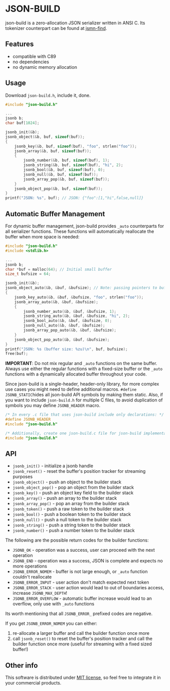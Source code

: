 # JSON-BUILD

json-build is a zero-allocation JSON serializer written in ANSI C. Its
tokenizer counterpart can be found at
[jsmn-find](https://github.com/lcsmuller/jsmn-find).

## Features

* compatible with C89
* no dependencies
* no dynamic memory allocation

## Usage

Download `json-build.h`, include it, done.

```c
#include "json-build.h"

...
jsonb b;
char buf[1024];

jsonb_init(&b);
jsonb_object(&b, buf, sizeof(buf));
{
    jsonb_key(&b, buf, sizeof(buf), "foo", strlen("foo"));
    jsonb_array(&b, buf, sizeof(buf));
    {
        jsonb_number(&b, buf, sizeof(buf), 1);
        jsonb_string(&b, buf, sizeof(buf), "hi", 2);
        jsonb_bool(&b, buf, sizeof(buf), 0);
        jsonb_null(&b, buf, sizeof(buf));
        jsonb_array_pop(&b, buf, sizeof(buf));
    }
    jsonb_object_pop(&b, buf, sizeof(buf));
}
printf("JSON: %s", buf); // JSON: {"foo":[1,"hi",false,null]}
```

## Automatic Buffer Management

For dynamic buffer management, json-build provides `_auto` counterparts for all serializer functions.
These functions will automatically reallocate the buffer when more space is needed:

```c
#include "json-build.h"
#include <stdlib.h>

...
jsonb b;
char *buf = malloc(64); // Initial small buffer
size_t bufsize = 64;

jsonb_init(&b);
jsonb_object_auto(&b, &buf, &bufsize); // Note: passing pointers to buffer and size
{
    jsonb_key_auto(&b, &buf, &bufsize, "foo", strlen("foo"));
    jsonb_array_auto(&b, &buf, &bufsize);
    {
        jsonb_number_auto(&b, &buf, &bufsize, 1);
        jsonb_string_auto(&b, &buf, &bufsize, "hi", 2);
        jsonb_bool_auto(&b, &buf, &bufsize, 0);
        jsonb_null_auto(&b, &buf, &bufsize);
        jsonb_array_pop_auto(&b, &buf, &bufsize);
    }
    jsonb_object_pop_auto(&b, &buf, &bufsize);
}
printf("JSON: %s (buffer size: %zu)\n", buf, bufsize);
free(buf);
```

**IMPORTANT**: Do not mix regular and `_auto` functions on the same buffer. Always use either the regular functions with a fixed-size buffer or the `_auto` functions with a dynamically allocated buffer throughout your code.

Since json-build is a single-header, header-only library, for more complex use
cases you might need to define additional macros. `#define JSONB_STATIC`hides all
json-build API symbols by making them static. Also, if you want to include `json-build.h`
for multiple C files, to avoid duplication of symbols you may define `JSONB_HEADER` macro.

```c
/* In every .c file that uses json-build include only declarations: */
#define JSONB_HEADER
#include "json-build.h"

/* Additionally, create one json-build.c file for json-build implementation: */
#include "json-build.h"
```

## API

* `jsonb_init()` - initialize a jsonb handle
* `jsonb_reset()` - reset the buffer's position tracker for streaming purposes
* `jsonb_object()` - push an object to the builder stack
* `jsonb_object_pop()` - pop an object from the builder stack
* `jsonb_key()` - push an object key field to the builder stack
* `jsonb_array()` - push an array to the builder stack
* `jsonb_array_pop()` - pop an array from the builder stack
* `jsonb_token()` - push a raw token to the builder stack
* `jsonb_bool()` - push a boolean token to the builder stack
* `jsonb_null()` - push a null token to the builder stack
* `jsonb_string()` - push a string token to the builder stack
* `jsonb_number()` - push a number token to the builder stack

The following are the possible return codes for the builder functions:
* `JSONB_OK` - operation was a success, user can proceed with the next operation
* `JSONB_END` - operation was a success, JSON is complete and expects no more operations
* `JSONB_ERROR_NOMEM` - buffer is not large enough, or `_auto` function couldn't reallocate
* `JSONB_ERROR_INPUT` - user action don't match expected next token
* `JSONB_ERROR_STACK` - user action would lead to out of boundaries access, increase `JSONB_MAX_DEPTH`!
* `JSONB_ERROR_OVERFLOW` - automatic buffer increase would lead to an overflow, only use with `_auto` functions

Its worth mentioning that all `JSONB_ERROR_` prefixed codes are negative.

If you get `JSONB_ERROR_NOMEM` you can either:
1. re-allocate a larger buffer and call the builder function once more
2. call `jsonb_reset()` to reset the buffer's position tracker and call the builder function once more (useful for streaming with a fixed sized buffer!)

## Other info

This software is distributed under [MIT license](www.opensource.org/licenses/mit-license.php),
so feel free to integrate it in your commercial products.

